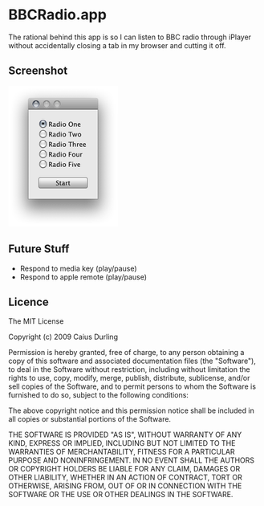 # BBCRadio.app

The rational behind this app is so I can listen to BBC radio through iPlayer without accidentally closing a tab in my browser and cutting it off.

## Screenshot

![BBCRadio Sccreenshot](http://github.com/caius/BBCRadio/raw/master/BBCRadio.png)

## Future Stuff

* Respond to media key (play/pause)
* Respond to apple remote (play/pause)

## Licence

The MIT License

Copyright (c) 2009 Caius Durling

Permission is hereby granted, free of charge, to any person obtaining a copy
of this software and associated documentation files (the "Software"), to deal
in the Software without restriction, including without limitation the rights
to use, copy, modify, merge, publish, distribute, sublicense, and/or sell
copies of the Software, and to permit persons to whom the Software is
furnished to do so, subject to the following conditions:

The above copyright notice and this permission notice shall be included in
all copies or substantial portions of the Software.

THE SOFTWARE IS PROVIDED "AS IS", WITHOUT WARRANTY OF ANY KIND, EXPRESS OR
IMPLIED, INCLUDING BUT NOT LIMITED TO THE WARRANTIES OF MERCHANTABILITY,
FITNESS FOR A PARTICULAR PURPOSE AND NONINFRINGEMENT. IN NO EVENT SHALL THE
AUTHORS OR COPYRIGHT HOLDERS BE LIABLE FOR ANY CLAIM, DAMAGES OR OTHER
LIABILITY, WHETHER IN AN ACTION OF CONTRACT, TORT OR OTHERWISE, ARISING FROM,
OUT OF OR IN CONNECTION WITH THE SOFTWARE OR THE USE OR OTHER DEALINGS IN
THE SOFTWARE.
